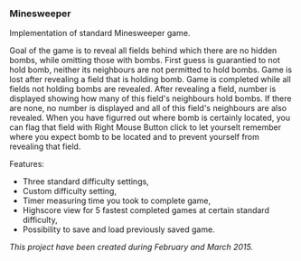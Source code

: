 ### Minesweeper
Implementation of standard Minesweeper game.

Goal of the game is to reveal all fields behind which there are no hidden bombs, while omitting those with bombs.
First guess is guarantied to not hold bomb, neither its neighbours are not permitted to hold bombs.
Game is lost after revealing a field that is holding bomb. Game is completed while all fields not holding bombs are revealed.
After revealing a field, number is displayed showing how many of this field's neighbours hold bombs. 
If there are none, no number is displayed and all of this field's neighbours are also revealed.
When you have figurred out where bomb is certainly located, you can flag that field with Right Mouse Button click 
to let yourselt remember where you expect bomb to be located and to prevent yourself from revealing that field. 

Features:
* Three standard difficulty settings,
* Custom difficulty setting,
* Timer measuring time you took to complete game,
* Highscore view for 5 fastest completed games at certain standard difficulty,
* Possibility to save and load previously saved game.

*This project have been created during February and March 2015.*
